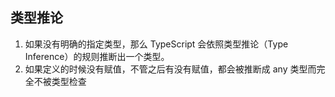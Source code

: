 ## 类型推论
1. 如果没有明确的指定类型，那么 TypeScript 会依照类型推论（Type Inference）的规则推断出一个类型。
2. 如果定义的时候没有赋值，不管之后有没有赋值，都会被推断成 any 类型而完全不被类型检查

